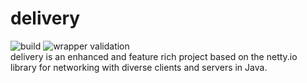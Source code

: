 # delivery
![build](https://github.com/AntiBotDeluxe/delivery/workflows/build/badge.svg)
![wrapper validation](https://github.com/AntiBotDeluxe/delivery/workflows/wrapper%20validation/badge.svg)
<br>
delivery is an enhanced and feature rich project based on the netty.io library for networking with diverse clients and servers in Java.
